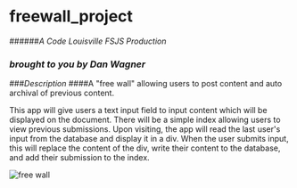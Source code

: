 # freewall_project
######*A Code Louisville FSJS Production*
### *brought to you by Dan Wagner*

###*Description*
####A "free wall" allowing users to post content and auto archival of previous content.

This app will give users a text input field to input content which will be displayed on the document.  There will be a simple index allowing users to view previous submissions.  Upon visiting, the app will read the last user's input from the database and display it in a div.  When the user submits input, this will replace the content of the div, write their content to the database, and add their submission to the index.


![free wall](http://happyfeettravels.org/wp-content/uploads/2008/06/or_eugene_freewall01.jpg "fw")
